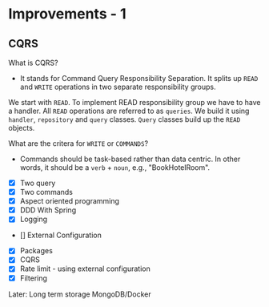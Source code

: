 # Improvements - 1

## CQRS
What is CQRS? 
- It stands for Command Query Responsibility Separation. 
It splits up `READ` and `WRITE` operations in two separate responsibility groups. 

We start with `READ`. To implement READ responsibility group we have to have a handler. All `READ` operations are referred to as `queries`. We build it using `handler`, `repository` and `query` classes. 
`Query` classes build up the `READ` objects.  

What are the critera for `WRITE` or `COMMANDS`? 
- Commands should be task-based rather than data centric. In other words, it should be a `verb` + `noun`, e.g., "BookHotelRoom". 



 

- [x] Two query 
- [x] Two commands 
- [x] Aspect oriented programming
- [x] DDD With Spring
- [x] Logging
- [] External Configuration
- [x] Packages
- [x] CQRS
- [x] Rate limit - using external configuration
- [x] Filtering

Later: 
Long term storage
MongoDB/Docker 

